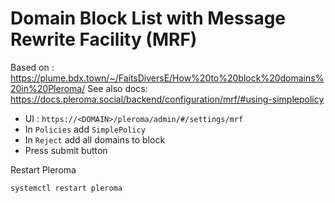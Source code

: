 # Domain Block List with Message Rewrite Facility (MRF)

Based on : https://plume.bdx.town/~/FaitsDiversE/How%20to%20block%20domains%20in%20Pleroma/
See also docs: https://docs.pleroma.social/backend/configuration/mrf/#using-simplepolicy

* UI : `https://<DOMAIN>/pleroma/admin/#/settings/mrf`
* In `Policies` add `SimplePolicy`
* In `Reject` add all domains to block
* Press submit button

Restart Pleroma

~~~bash
systemctl restart pleroma
~~~
